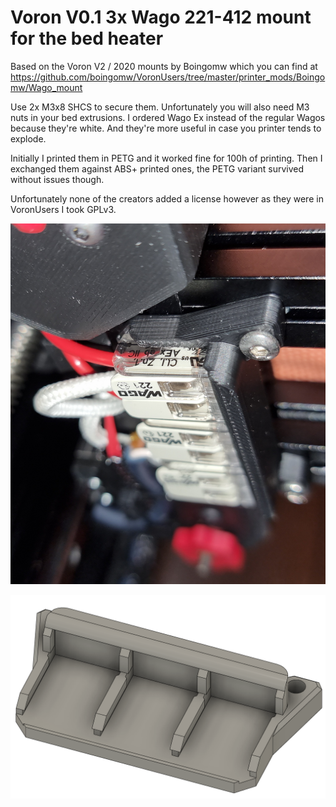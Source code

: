# Voron V0.1 3x Wago 221-412 mount for the bed heater
Based on the Voron V2 / 2020 mounts by Boingomw which you can find at https://github.com/boingomw/VoronUsers/tree/master/printer_mods/Boingomw/Wago_mount

Use 2x M3x8 SHCS to secure them. Unfortunately you will also need M3 nuts in your bed extrusions. 
I ordered Wago Ex instead of the regular Wagos because they're white. And they're more useful in case you printer tends to explode.

Initially I printed them in PETG and it worked fine for 100h of printing. Then I exchanged them against ABS+ printed ones, the PETG variant survived without issues though.

Unfortunately none of the creators added a license however as they were in VoronUsers I took GPLv3.

![Installed Version](./images/installed.jpg "Installed version")

![CAD View](./images/cad.png "CAD view")
